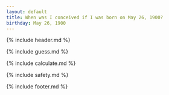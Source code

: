 ```yaml
---
layout: default
title: When was I conceived if I was born on May 26, 1900?
birthday: May 26, 1900
---
```


{% include header.md %}

{% include guess.md %}

{% include calculate.md %}

{% include safety.md %}

{% include footer.md %}



